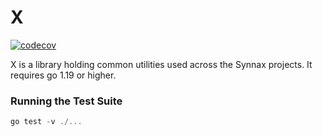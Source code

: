 # X

[![codecov](https://codecov.io/gh/synnaxlabs/synnax/branch/main/graph/badge.svg?token=6xqpN1pFt8&flag=x)](https://codecov.io/gh/synnaxlabs/synnax?flag=x)

X is a library holding common utilities used across the Synnax projects. It requires
go 1.19 or higher.

### Running the Test Suite

```typescript
go test -v ./...
```

